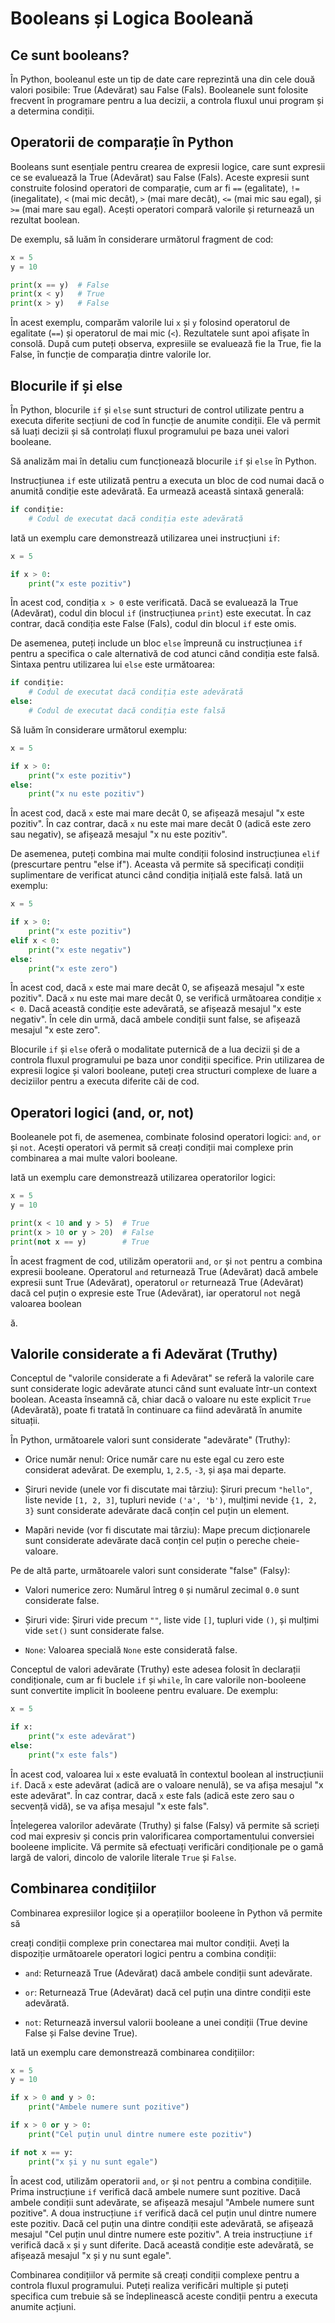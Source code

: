 # Booleans și Logica Booleană

## Ce sunt booleans?

În Python, booleanul este un tip de date care reprezintă una din cele două valori posibile: True (Adevărat) sau False (Fals). Booleanele sunt folosite frecvent în programare pentru a lua decizii, a controla fluxul unui program și a determina condiții.

## Operatorii de comparație în Python

Booleans sunt esențiale pentru crearea de expresii logice, care sunt expresii ce se evaluează la True (Adevărat) sau False (Fals). Aceste expresii sunt construite folosind operatori de comparație, cum ar fi `==` (egalitate), `!=` (inegalitate), `<` (mai mic decât), `>` (mai mare decât), `<=` (mai mic sau egal), și `>=` (mai mare sau egal). Acești operatori compară valorile și returnează un rezultat boolean.

De exemplu, să luăm în considerare următorul fragment de cod:

```python
x = 5
y = 10

print(x == y)  # False
print(x < y)   # True
print(x > y)   # False
```

În acest exemplu, comparăm valorile lui `x` și `y` folosind operatorul de egalitate (`==`) și operatorul de mai mic (`<`). Rezultatele sunt apoi afișate în consolă. După cum puteți observa, expresiile se evaluează fie la True, fie la False, în funcție de comparația dintre valorile lor.

## Blocurile if și else

În Python, blocurile `if` și `else` sunt structuri de control utilizate pentru a executa diferite secțiuni de cod în funcție de anumite condiții. Ele vă permit să luați decizii și să controlați fluxul programului pe baza unei valori booleane.

Să analizăm mai în detaliu cum funcționează blocurile `if` și `else` în Python.

Instrucțiunea `if` este utilizată pentru a executa un bloc de cod numai dacă o anumită condiție este adevărată. Ea urmează această sintaxă generală:

```python
if condiție:
    # Codul de executat dacă condiția este adevărată
```

Iată un exemplu care demonstrează utilizarea unei instrucțiuni `if`:

```python
x = 5

if x > 0:
    print("x este pozitiv")
```

În acest cod, condiția `x > 0` este verificată. Dacă se evaluează la True (Adevărat), codul din blocul `if` (instrucțiunea `print`) este executat. În caz contrar, dacă condiția este False (Fals), codul din blocul `if` este omis.

De asemenea, puteți include un bloc `else` împreună cu instrucțiunea `if` pentru a specifica o cale alternativă de cod atunci când condiția este falsă. Sintaxa pentru utilizarea lui `else` este următoarea:



```python
if condiție:
    # Codul de executat dacă condiția este adevărată
else:
    # Codul de executat dacă condiția este falsă
```

Să luăm în considerare următorul exemplu:

```python
x = 5

if x > 0:
    print("x este pozitiv")
else:
    print("x nu este pozitiv")
```

În acest cod, dacă `x` este mai mare decât 0, se afișează mesajul "x este pozitiv". În caz contrar, dacă `x` nu este mai mare decât 0 (adică este zero sau negativ), se afișează mesajul "x nu este pozitiv".

De asemenea, puteți combina mai multe condiții folosind instrucțiunea `elif` (prescurtare pentru "else if"). Aceasta vă permite să specificați condiții suplimentare de verificat atunci când condiția inițială este falsă. Iată un exemplu:

```python
x = 5

if x > 0:
    print("x este pozitiv")
elif x < 0:
    print("x este negativ")
else:
    print("x este zero")
```

În acest cod, dacă `x` este mai mare decât 0, se afișează mesajul "x este pozitiv". Dacă `x` nu este mai mare decât 0, se verifică următoarea condiție `x < 0`. Dacă această condiție este adevărată, se afișează mesajul "x este negativ". În cele din urmă, dacă ambele condiții sunt false, se afișează mesajul "x este zero".

Blocurile `if` și `else` oferă o modalitate puternică de a lua decizii și de a controla fluxul programului pe baza unor condiții specifice. Prin utilizarea de expresii logice și valori booleane, puteți crea structuri complexe de luare a deciziilor pentru a executa diferite căi de cod.

## Operatori logici (and, or, not)

Booleanele pot fi, de asemenea, combinate folosind operatori logici: `and`, `or` și `not`. Acești operatori vă permit să creați condiții mai complexe prin combinarea a mai multe valori booleane.

Iată un exemplu care demonstrează utilizarea operatorilor logici:

```python
x = 5
y = 10

print(x < 10 and y > 5)  # True
print(x > 10 or y > 20)  # False
print(not x == y)        # True
```

În acest fragment de cod, utilizăm operatorii `and`, `or` și `not` pentru a combina expresii booleane. Operatorul `and` returnează True (Adevărat) dacă ambele expresii sunt True (Adevărat), operatorul `or` returnează True (Adevărat) dacă cel puțin o expresie este True (Adevărat), iar operatorul `not` negă valoarea boolean

ă.

## Valorile considerate a fi Adevărat (Truthy)

Conceptul de "valorile considerate a fi Adevărat" se referă la valorile care sunt considerate logic adevărate atunci când sunt evaluate într-un context boolean. Aceasta înseamnă că, chiar dacă o valoare nu este explicit `True` (Adevărată), poate fi tratată în continuare ca fiind adevărată în anumite situații.

În Python, următoarele valori sunt considerate "adevărate" (Truthy):

- Orice număr nenul: Orice număr care nu este egal cu zero este considerat adevărat. De exemplu, `1`, `2.5`, `-3`, și așa mai departe.

- Șiruri nevide (unele vor fi discutate mai târziu): Șiruri precum `"hello"`, liste nevide `[1, 2, 3]`, tupluri nevide `('a', 'b')`, mulțimi nevide `{1, 2, 3}` sunt considerate adevărate dacă conțin cel puțin un element.

- Mapări nevide (vor fi discutate mai târziu): Mape precum dicționarele sunt considerate adevărate dacă conțin cel puțin o pereche cheie-valoare.

Pe de altă parte, următoarele valori sunt considerate "false" (Falsy):

- Valori numerice zero: Numărul întreg `0` și numărul zecimal `0.0` sunt considerate false.

- Șiruri vide: Șiruri vide precum `""`, liste vide `[]`, tupluri vide `()`, și mulțimi vide `set()` sunt considerate false.

- `None`: Valoarea specială `None` este considerată false.

Conceptul de valori adevărate (Truthy) este adesea folosit în declarații condiționale, cum ar fi buclele `if` și `while`, în care valorile non-booleene sunt convertite implicit în booleene pentru evaluare. De exemplu:

```python
x = 5

if x:
    print("x este adevărat")
else:
    print("x este fals")
```

În acest cod, valoarea lui `x` este evaluată în contextul boolean al instrucțiunii `if`. Dacă `x` este adevărat (adică are o valoare nenulă), se va afișa mesajul "x este adevărat". În caz contrar, dacă `x` este fals (adică este zero sau o secvență vidă), se va afișa mesajul "x este fals".

Înțelegerea valorilor adevărate (Truthy) și false (Falsy) vă permite să scrieți cod mai expresiv și concis prin valorificarea comportamentului conversiei booleene implicite. Vă permite să efectuați verificări condiționale pe o gamă largă de valori, dincolo de valorile literale `True` și `False`.

## Combinarea condițiilor

Combinarea expresiilor logice și a operațiilor booleene în Python vă permite să

 creați condiții complexe prin conectarea mai multor condiții. Aveți la dispoziție următoarele operatori logici pentru a combina condiții:

- `and`: Returnează True (Adevărat) dacă ambele condiții sunt adevărate.

- `or`: Returnează True (Adevărat) dacă cel puțin una dintre condiții este adevărată.

- `not`: Returnează inversul valorii booleane a unei condiții (True devine False și False devine True).

Iată un exemplu care demonstrează combinarea condițiilor:

```python
x = 5
y = 10

if x > 0 and y > 0:
    print("Ambele numere sunt pozitive")

if x > 0 or y > 0:
    print("Cel puțin unul dintre numere este pozitiv")

if not x == y:
    print("x și y nu sunt egale")
```

În acest cod, utilizăm operatorii `and`, `or` și `not` pentru a combina condițiile. Prima instrucțiune `if` verifică dacă ambele numere sunt pozitive. Dacă ambele condiții sunt adevărate, se afișează mesajul "Ambele numere sunt pozitive". A doua instrucțiune `if` verifică dacă cel puțin unul dintre numere este pozitiv. Dacă cel puțin una dintre condiții este adevărată, se afișează mesajul "Cel puțin unul dintre numere este pozitiv". A treia instrucțiune `if` verifică dacă `x` și `y` sunt diferite. Dacă această condiție este adevărată, se afișează mesajul "x și y nu sunt egale".

Combinarea condițiilor vă permite să creați condiții complexe pentru a controla fluxul programului. Puteți realiza verificări multiple și puteți specifica cum trebuie să se îndeplinească aceste condiții pentru a executa anumite acțiuni.
